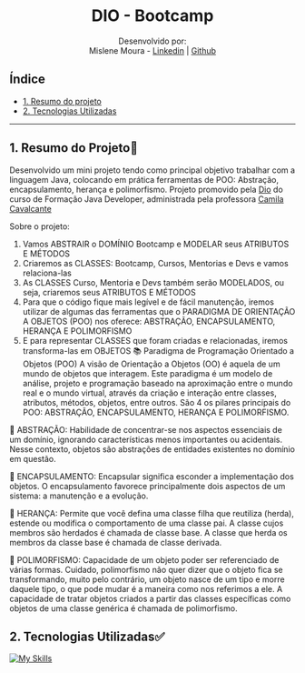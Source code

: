 <h1 align="center"> DIO - Bootcamp</h1>

<div align="center">

Desenvolvido por:
<br>Mislene Moura - [Linkedin](https://www.linkedin.com/in/mislene-silva-moura-1211531b4//) |
[Github](https://github.com/MisleneSM)
</div>

## Índice

* [1. Resumo do projeto](#1-resumo-do-projeto)
* [2. Tecnologias Utilizadas](#2-tecnologias-utilizadas)

***

## 1. Resumo do Projeto🤩

Desenvolvido um mini projeto tendo como principal objetivo trabalhar com a linguagem Java, colocando em prática ferramentas de POO: Abstração, encapsulamento, herança e polimorfismo. Projeto promovido pela [Dio](https://www.dio.me/) do curso de Formação Java Developer, administrada pela professora [Camila Cavalcante](https://github.com/cami-la)

Sobre o projeto:

1. Vamos ABSTRAIR o DOMÍNIO Bootcamp e MODELAR seus ATRIBUTOS E MÉTODOS
2. Criaremos as CLASSES: Bootcamp, Cursos, Mentorias e Devs e vamos relaciona-las
3. As CLASSES Curso, Mentoria e Devs também serão MODELADOS, ou seja, criaremos seus ATRIBUTOS E MÉTODOS
4. Para que o código fique mais legível e de fácil manutenção, iremos utilizar de algumas das ferramentas que o PARADIGMA DE ORIENTAÇÃO A OBJETOS (POO) nos oferece: ABSTRAÇÃO, ENCAPSULAMENTO, HERANÇA E POLIMORFISMO
5. E para representar CLASSES que foram criadas e relacionadas, iremos transforma-las em OBJETOS
   📚 Paradigma de Programação Orientado a Objetos (POO)
   A visão de Orientação a Objetos (OO) é aquela de um mundo de objetos que interagem.
   Este paradigma é um modelo de análise, projeto e programação baseado na aproximação entre o mundo real e o mundo virtual, através da criação e interação entre classes, atributos, métodos, objetos, entre outros.
   São 4 os pilares principais do POO: ABSTRAÇÃO, ENCAPSULAMENTO, HERANÇA E POLIMORFISMO.

🔺 ABSTRAÇÃO:
Habilidade de concentrar-se nos aspectos essenciais de um domínio, ignorando características menos importantes ou acidentais. Nesse contexto, objetos são abstrações de entidades existentes no domínio em questão.

🔺 ENCAPSULAMENTO:
Encapsular significa esconder a implementação dos objetos. O encapsulamento favorece principalmente dois aspectos de um sistema: a manutenção e a evolução.

🔺 HERANÇA:
Permite que você defina uma classe filha que reutiliza (herda), estende ou modifica o comportamento de uma classe pai. A classe cujos membros são herdados é chamada de classe base. A classe que herda os membros da classe base é chamada de classe derivada.

🔺 POLIMORFISMO:
Capacidade de um objeto poder ser referenciado de várias formas. Cuidado, polimorfismo não quer dizer que o objeto fica se transformando, muito pelo contrário, um objeto nasce de um tipo e morre daquele tipo, o que pode mudar é a maneira como nos referimos a ele. A capacidade de tratar objetos criados a partir das classes específicas como objetos de uma classe genérica é chamada de polimorfismo.

## 2. Tecnologias Utilizadas✅

[![My Skills](https://skillicons.dev/icons?i=java&theme=light)](https://skillicons.dev)